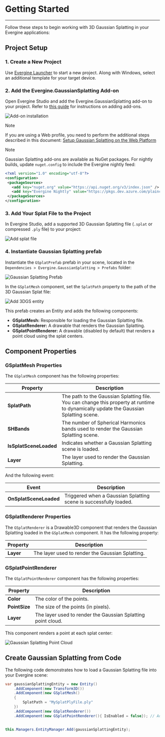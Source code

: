 # Getting Started
---
Follow these steps to begin working with 3D Gaussian Splatting in your Evergine applications:

## Project Setup

### 1. Create a New Project

Use [Evergine Launcher](../../evergine_launcher/create_project.md) to start a new project. Along with Windows, select an additional template for your target device.

### 2. Add the Evergine.GaussianSplatting Add-on

Open Evergine Studio and add the Evergine.GaussianSplatting add-on to your project. Refer to [this guide](../../addons/index.md) for instructions on adding add-ons.

![Add-on installation](images/addon_installation.png)

> [!NOTE]
> If you are using a Web profile, you need to perform the additional steps described in this document: [Setup Gaussian Splatting on the Web Platform](web_setup.md)

> [!NOTE]
> Gaussian Splatting add-ons are available as NuGet packages. For nightly builds, update `nuget.config` to include the Evergine nightly feed:
>```xml
><?xml version="1.0" encoding="utf-8"?>
><configuration>
>  <packageSources>
>    <add key="nuget.org" value="https://api.nuget.org/v3/index.json" />
>    <add key="Evergine Nightly" value="https://pkgs.dev.azure.com/plainconcepts/Evergine.Nightly/_packaging/>Evergine.NightlyBuilds/nuget/v3/index.json" />
>  </packageSources>
></configuration>
>```

### 3. Add Your Splat File to the Project

In Evergine Studio, add a supported 3D Gaussian Splatting file (`.splat` or compressed `.ply` file) to your project:

![Add splat file](images/add_splat_file.png)


### 4. Instantiate Gaussian Splatting prefab

Instantiate the `GSplatPrefab` prefab in your scene, located in the ``Dependencies > Evergine.GaussianSplatting > Prefabs`` folder:

![Gaussian Splatting Prefab](images/add_splat_prefab.png)

In the ``GSplatMesh`` component, set the `SplatPath` property to the path of the 3D Gaussian Splat file:

![Add 3DGS entity](images/add_entity.png)

This prefab creates an Entity and adds the following components:
- **GSplatMesh:** Responsible for loading the Gaussian Splatting file.
- **GSplatRenderer:** A drawable that renders the Gaussian Splatting.
- **GSplatPointRenderer:** A drawable (disabled by default) that renders a point cloud using the splat centers.

## Component Properties

### GSplatMesh Properties

The `GSplatMesh` component has the following properties:

| Property           | Description |
|--------------------|-------------|
| **SplatPath** | The path to the Gaussian Splatting file. You can change this property at runtime to dynamically update the Gaussian Splatting scene. |
| **SHBands** | The number of Spherical Harmonics bands used to render the Gaussian Splatting scene. |
| **IsSplatSceneLoaded** | Indicates whether a Gaussian Splatting scene is loaded. |
| **Layer** | The layer used to render the Gaussian Splatting. |

And the following event:

| Event           | Description |
|--------------------|-------------|
| **OnSplatSceneLoaded** | Triggered when a Gaussian Splatting scene is successfully loaded. |

### GSplatRenderer Properties

The ``GSplatRenderer`` is a Drawable3D component that renders the Gaussian Splatting loaded in the ``GSplatMesh`` component. It has the following property:

| Property           | Description |
|--------------------|-------------|
| **Layer** | The layer used to render the Gaussian Splatting. |

### GSplatPointRenderer

The `GSplatPointRenderer` component has the following properties:

| Property           | Description |
|--------------------|-------------|
| **Color** | The color of the points. |
| **PointSize** | The size of the points (in pixels). |
| **Layer** | The layer used to render the Gaussian Splatting point cloud. |

This component renders a point at each splat center:

![Gaussian Splatting Point Cloud](images/gsplat_points.png)

## Create Gaussian Splatting from Code

The following code demonstrates how to load a Gaussian Splatting file into your Evergine scene:


```cs
var gaussianSplattingEntity = new Entity()
    .AddComponent(new Transform3D())
    .AddComponent(new GSplatMesh()
    {
        SplatPath = "MySplatPlyFile.ply"
    })
    .AddComponent(new GSplatRenderer())
    .AddComponent(new GSplatPointRenderer(){ IsEnabled = false}); // Add this component if you want to render the splats point cloud...
    

this.Managers.EntityManager.Add(gaussianSplattingEntity);
```